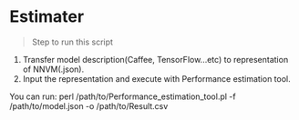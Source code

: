 # Estimater

> Step to run this script
1. Transfer model description(Caffee, TensorFlow...etc) to representation of NNVM(.json).
2. Input the representation and execute with Performance estimation tool.

You can run:
perl /path/to/Performance_estimation_tool.pl -f /path/to/model.json -o /path/to/Result.csv
